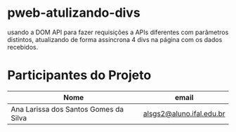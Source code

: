 # pweb-atulizando-divs
usando a DOM API para fazer requisições a APIs diferentes  com parâmetros distintos, atualizando de forma assíncrona 4 divs na página com os dados recebidos.
# Participantes do Projeto

| Nome                                       | email                              |
|--------------------------------------------|------------------------------------|
| Ana Larissa dos Santos Gomes da Silva      | alsgs2@aluno.ifal.edu.br


